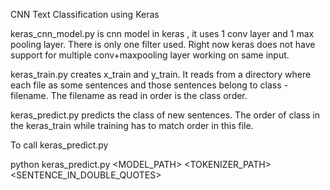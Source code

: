 
CNN Text Classification using Keras

keras_cnn_model.py is cnn model in keras , it uses 1 conv layer and 1 max pooling layer. There is only one filter used. Right now keras does
not have support for multiple conv+maxpooling layer working on same input. 

keras_train.py creates x_train and y_train. It reads from a directory where each file as some sentences and those sentences 
belong to class - filename. The filename as read in order is the class order.

keras_predict.py predicts the class of new sentences. The order of class in the keras_train while training has to match order in this file.

To call keras_predict.py

python keras_predict.py <MODEL_PATH> <TOKENIZER_PATH> <SENTENCE_IN_DOUBLE_QUOTES>

